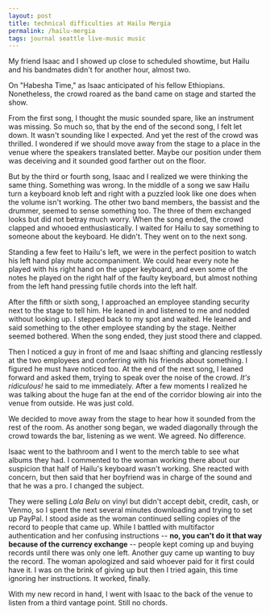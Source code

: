 ```yaml
---
layout: post
title: technical difficulties at Hailu Mergia
permalink: /hailu-mergia
tags: journal seattle live-music music
---
```


My friend Isaac and I showed up close to scheduled showtime, but Hailu and his bandmates didn't for another hour, almost two.
<!--more-->
On "Habesha Time," as Isaac anticipated of his fellow Ethiopians.
Nonetheless, the crowd roared as the band came on stage and started the show.

From the first song, I thought the music sounded spare, like an instrument was missing.
So much so, that by the end of the second song, I felt let down.
It wasn't sounding like I expected.
And yet the rest of the crowd was thrilled.
I wondered if we should move away from the stage to a place in the venue where the speakers translated better.
Maybe our position under them was deceiving and it sounded good farther out on the floor.

But by the third or fourth song, Isaac and I realized we were thinking the same thing.
Something was wrong.
In the middle of a song we saw Hailu turn a keyboard knob left and right with a puzzled look like one does when the volume isn't working.
The other two band members, the bassist and the drummer, seemed to sense something too.
The three of them exchanged looks but did not betray much worry.
When the song ended, the crowd clapped and whooed enthusiastically.
I waited for Hailu to say something to someone about the keyboard.
He didn't.
They went on to the next song.

Standing a few feet to Hailu's left, we were in the perfect position to watch his left hand play mute accompaniment.
We could hear every note he played with his right hand on the upper keyboard, and even some of the notes he played on the right half of the faulty keyboard, but almost nothing from the left hand pressing futile chords into the left half.

After the fifth or sixth song, I approached an employee standing security next to the stage to tell him.
He leaned in and listened to me and nodded without looking up.
I stepped back to my spot and waited.
He leaned and said something to the other employee standing by the stage.
Neither seemed bothered.
When the song ended, they just stood there and clapped.

Then I noticed a guy in front of me and Isaac shifting and glancing restlessly at the two employees and conferring with his friends about something.
I figured he must have noticed too.
At the end of the next song, I leaned forward and asked them, trying to speak over the noise of the crowd.
_It's ridiculous!_ he said to me immediately.
After a few moments I realized he was talking about the huge fan at the end of the corridor blowing air into the venue from outside.
He was just cold.

We decided to move away from the stage to hear how it sounded from the rest of the room.
As another song began, we waded diagonally through the crowd towards the bar, listening as we went.
We agreed.
No difference.

Isaac went to the bathroom and I went to the merch table to see what albums they had.
I commented to the woman working there about our suspicion that half of Hailu's keyboard wasn't working.
She reacted with concern, but then said that her boyfriend was in charge of the sound and that he was a pro.
I changed the subject.

They were selling _Lala Belu_ on vinyl but didn't accept debit, credit, cash, or Venmo, so I spent the next several minutes downloading and trying to set up PayPal.
I stood aside as the woman continued selling copies of the record to people that came up.
While I battled with multifactor authentication and her confusing instructions -- __no, you can't do it that way because of the currency exchange__ -- people kept coming up and buying records until there was only one left.
Another guy came up wanting to buy the record.
The woman apologized and said whoever paid for it first could have it.
I was on the brink of giving up but then I tried again, this time ignoring her instructions.
It worked, finally.

With my new record in hand, I went with Isaac to the back of the venue to listen from a third vantage point.
Still no chords.
